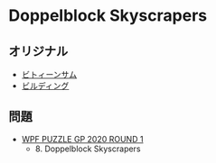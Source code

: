 # Doppelblock Skyscrapers

## オリジナル
- [ビトィーンサム](doppelblock.md)
- [ビルディング](skyscrapers.md)

## 問題
- [WPF PUZZLE GP 2020 ROUND 1](../questions/wpfpgp2020-1.md)
	- 8\. Doppelblock Skyscrapers
